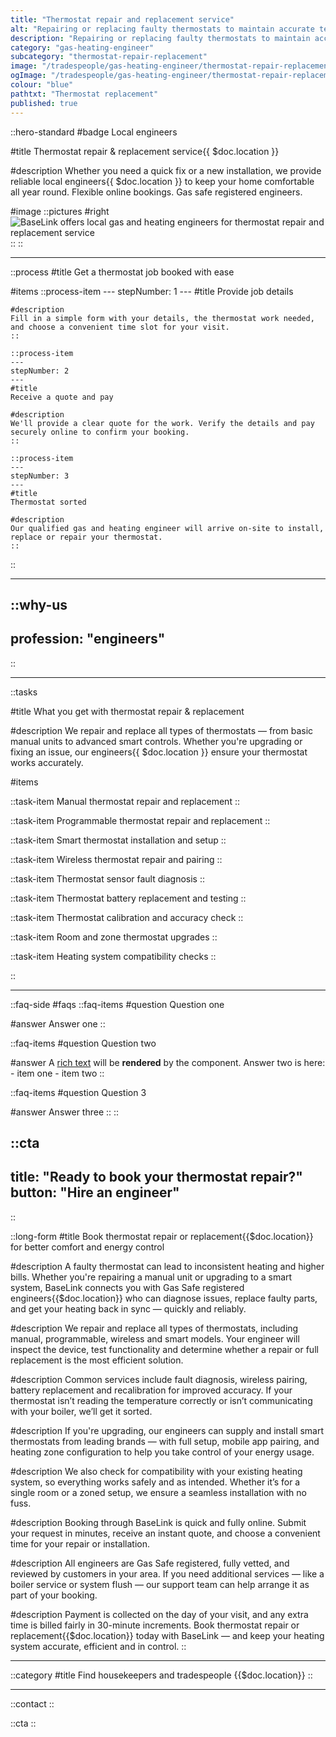 ```yaml
---
title: "Thermostat repair and replacement service"
alt: "Repairing or replacing faulty thermostats to maintain accurate temperature control"
description: "Repairing or replacing faulty thermostats to maintain accurate temperature control"
category: "gas-heating-engineer"
subcategory: "thermostat-repair-replacement"
image: "/tradespeople/gas-heating-engineer/thermostat-repair-replacement.webp"
ogImage: "/tradespeople/gas-heating-engineer/thermostat-repair-replacement.webp"
colour: "blue"
pathtxt: "Thermostat replacement"
published: true
---
```


::hero-standard
#badge
Local engineers

#title
Thermostat repair & replacement service{{ $doc.location }}

#description
Whether you need a quick fix or a new installation, we provide reliable local engineers{{ $doc.location }} to keep your home comfortable all year round. Flexible online bookings. Gas safe registered engineers.

#image
    ::pictures
    #right
    ![BaseLink offers local gas and heating engineers for thermostat repair and replacement service](/tradespeople/gas-heating-engineer/thermostat-repair-replacement.webp)
    ::
::

---

::process
#title
Get a thermostat job booked with ease

#items
    ::process-item
    ---
    stepNumber: 1
    ---
    #title
    Provide job details

    #description
    Fill in a simple form with your details, the thermostat work needed, and choose a convenient time slot for your visit.
    ::
    
    ::process-item
    ---
    stepNumber: 2
    ---
    #title
    Receive a quote and pay

    #description
    We'll provide a clear quote for the work. Verify the details and pay securely online to confirm your booking.
    ::

    ::process-item
    ---
    stepNumber: 3
    ---
    #title
    Thermostat sorted

    #description
    Our qualified gas and heating engineer will arrive on-site to install, replace or repair your thermostat.
    ::
::

---

::why-us
---
profession: "engineers"
---
::

---

::tasks

#title
What you get with thermostat repair & replacement

#description
We repair and replace all types of thermostats — from basic manual units to advanced smart controls. Whether you're upgrading or fixing an issue, our engineers{{ $doc.location }} ensure your thermostat works accurately.

#items

  ::task-item
  Manual thermostat repair and replacement
  ::

  ::task-item
  Programmable thermostat repair and replacement
  ::

  ::task-item
  Smart thermostat installation and setup
  ::

  ::task-item
  Wireless thermostat repair and pairing
  ::

  ::task-item
  Thermostat sensor fault diagnosis
  ::

  ::task-item
  Thermostat battery replacement and testing
  ::

  ::task-item
  Thermostat calibration and accuracy check
  ::

  ::task-item
  Room and zone thermostat upgrades
  ::

  ::task-item
  Heating system compatibility checks
  ::

::

---

::faq-side
#faqs
  ::faq-items
  #question
  Question one

  #answer
  Answer one
  ::

  ::faq-items
  #question
  Question two

  #answer
  A [rich text](/services/commercial-cleaning) will be **rendered** by the component.
  Answer two is here:
    - item one
    - item two
  ::

  ::faq-items
  #question
  Question 3

  #answer
  Answer three
  ::
::

::cta
---
title: "Ready to book your thermostat repair?"
button: "Hire an engineer"
---
::

::long-form
#title
Book thermostat repair or replacement{{$doc.location}} for better comfort and energy control

#description
A faulty thermostat can lead to inconsistent heating and higher bills. Whether you're repairing a manual unit or upgrading to a smart system, BaseLink connects you with Gas Safe registered engineers{{$doc.location}} who can diagnose issues, replace faulty parts, and get your heating back in sync — quickly and reliably.

#description
We repair and replace all types of thermostats, including manual, programmable, wireless and smart models. Your engineer will inspect the device, test functionality and determine whether a repair or full replacement is the most efficient solution.

#description
Common services include fault diagnosis, wireless pairing, battery replacement and recalibration for improved accuracy. If your thermostat isn’t reading the temperature correctly or isn’t communicating with your boiler, we’ll get it sorted.

#description
If you're upgrading, our engineers can supply and install smart thermostats from leading brands — with full setup, mobile app pairing, and heating zone configuration to help you take control of your energy usage.

#description
We also check for compatibility with your existing heating system, so everything works safely and as intended. Whether it’s for a single room or a zoned setup, we ensure a seamless installation with no fuss.

#description
Booking through BaseLink is quick and fully online. Submit your request in minutes, receive an instant quote, and choose a convenient time for your repair or installation.

#description
All engineers are Gas Safe registered, fully vetted, and reviewed by customers in your area. If you need additional services — like a boiler service or system flush — our support team can help arrange it as part of your booking.

#description
Payment is collected on the day of your visit, and any extra time is billed fairly in 30-minute increments. Book thermostat repair or replacement{{$doc.location}} today with BaseLink — and keep your heating system accurate, efficient and in control.
::

---

::category
#title
Find housekeepers and tradespeople {{$doc.location}}
::

---

::contact
::

::cta
::